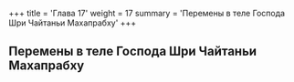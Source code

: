 +++
title = 'Глава 17'
weight = 17
summary = 'Перемены в теле Господа Шри Чайтаньи Махапрабху'
+++
## Перемены в теле Господа Шри Чайтаньи Махапрабху
